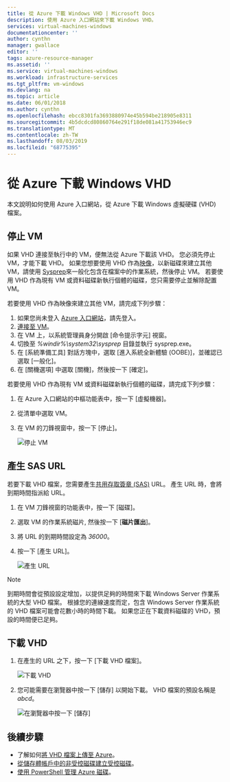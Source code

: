 ```yaml
---
title: 從 Azure 下載 Windows VHD | Microsoft Docs
description: 使用 Azure 入口網站來下載 Windows VHD。
services: virtual-machines-windows
documentationcenter: ''
author: cynthn
manager: gwallace
editor: ''
tags: azure-resource-manager
ms.assetid: ''
ms.service: virtual-machines-windows
ms.workload: infrastructure-services
ms.tgt_pltfrm: vm-windows
ms.devlang: na
ms.topic: article
ms.date: 06/01/2018
ms.author: cynthn
ms.openlocfilehash: ebcc8301fa3693880974e45b594be218905e8311
ms.sourcegitcommit: 4b5dcdcd80860764e291f18de081a41753946ec9
ms.translationtype: MT
ms.contentlocale: zh-TW
ms.lasthandoff: 08/03/2019
ms.locfileid: "68775395"
---
```

# <a name="download-a-windows-vhd-from-azure"></a>從 Azure 下載 Windows VHD

本文說明如何使用 Azure 入口網站，從 Azure 下載 Windows 虛擬硬碟 (VHD) 檔案。

## <a name="stop-the-vm"></a>停止 VM

如果 VHD 連接至執行中的 VM，便無法從 Azure 下載該 VHD。 您必須先停止 VM，才能下載 VHD。 如果您想要使用 VHD 作為[映像](tutorial-custom-images.md)，以新磁碟來建立其他 VM，請使用 [Sysprep](https://docs.microsoft.com/windows-hardware/manufacture/desktop/sysprep--generalize--a-windows-installation)來一般化包含在檔案中的作業系統，然後停止 VM。 若要使用 VHD 作為現有 VM 或資料磁碟新執行個體的磁碟，您只需要停止並解除配置 VM。

若要使用 VHD 作為映像來建立其他 VM，請完成下列步驟：

1.  如果您尚未登入 [Azure 入口網站](https://portal.azure.com/)，請先登入。
2.  [連接至 VM](connect-logon.md?toc=%2fazure%2fvirtual-machines%2fwindows%2ftoc.json)。 
3.  在 VM 上，以系統管理員身分開啟 [命令提示字元] 視窗。
4.  切換至 *%windir%\system32\sysprep* 目錄並執行 sysprep.exe。
5.  在 [系統準備工具] 對話方塊中，選取 [進入系統全新體驗 (OOBE)]，並確認已選取 [一般化]。
6.  在 [關機選項] 中選取 [關機]，然後按一下 [確定]。 

若要使用 VHD 作為現有 VM 或資料磁碟新執行個體的磁碟，請完成下列步驟：

1.  在 Azure 入口網站的中樞功能表中，按一下 [虛擬機器]。
2.  從清單中選取 VM。
3.  在 VM 的刀鋒視窗中，按一下 [停止]。

    ![停止 VM](./media/download-vhd/export-stop.png)

## <a name="generate-sas-url"></a>產生 SAS URL

若要下載 VHD 檔案，您需要產生[共用存取簽章 (SAS)](../../storage/common/storage-dotnet-shared-access-signature-part-1.md?toc=%2fazure%2fvirtual-machines%2fwindows%2ftoc.json) URL。 產生 URL 時，會將到期時間指派給 URL。

1.  在 VM 刀鋒視窗的功能表中，按一下 [磁碟]。
2.  選取 VM 的作業系統磁片, 然後按一下 [**磁片匯出**]。
3.  將 URL 的到期時間設定為 *36000*。
4.  按一下 [產生 URL]。

    ![產生 URL](./media/download-vhd/export-generate-new.png)

> [!NOTE]
> 到期時間會從預設設定增加，以提供足夠的時間來下載 Windows Server 作業系統的大型 VHD 檔案。 根據您的連線速度而定，包含 Windows Server 作業系統的 VHD 檔案可能會花數小時的時間下載。 如果您正在下載資料磁碟的 VHD，預設的時間便已足夠。 
> 
> 

## <a name="download-vhd"></a>下載 VHD

1.  在產生的 URL 之下，按一下 [下載 VHD 檔案]。

    ![下載 VHD](./media/download-vhd/export-download.png)

2.  您可能需要在瀏覽器中按一下 [儲存] 以開始下載。 VHD 檔案的預設名稱是 *abcd*。

    ![在瀏覽器中按一下 [儲存]](./media/download-vhd/export-save.png)

## <a name="next-steps"></a>後續步驟

- 了解如何[將 VHD 檔案上傳至 Azure](upload-generalized-managed.md?toc=%2fazure%2fvirtual-machines%2fwindows%2ftoc.json)。 
- [從儲存體帳戶中的非受控磁碟建立受控磁碟](attach-disk-ps.md?toc=%2fazure%2fvirtual-machines%2fwindows%2ftoc.json)。
- [使用 PowerShell 管理 Azure 磁碟](tutorial-manage-data-disk.md?toc=%2fazure%2fvirtual-machines%2fwindows%2ftoc.json)。

